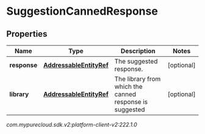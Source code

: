 # SuggestionCannedResponse


## Properties

| Name | Type | Description | Notes |
| ------------ | ------------- | ------------- | ------------- |
| **response** | [**AddressableEntityRef**](AddressableEntityRef) | The suggested response. |  [optional] |
| **library** | [**AddressableEntityRef**](AddressableEntityRef) | The library from which the canned response is suggested |  [optional] |




_com.mypurecloud.sdk.v2:platform-client-v2:222.1.0_
